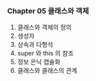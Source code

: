 ### Chapter 05 클래스와 객체

1. 클래스와 객체의 정의
2. 생성자
3. 상속과 다형석
4. super 와 this 의 참조
5. 정보 은닉 캡슐화
6. 클래스와 클래스의 관계

<br>
<br>
